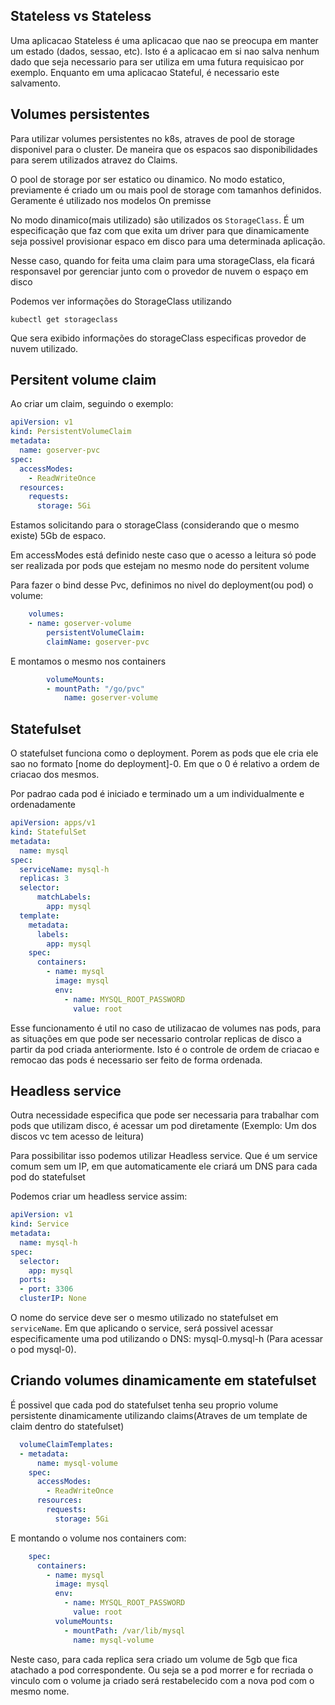 ## Stateless vs Stateless

Uma aplicacao Stateless é uma aplicacao que nao se preocupa em manter um estado (dados, sessao, etc).
Isto é a aplicacao em si nao salva nenhum dado que seja necessario para ser utiliza em uma futura requisicao por exemplo.
Enquanto em uma aplicacao Stateful, é necessario este salvamento.

## Volumes persistentes

Para utilizar volumes persistentes no k8s, atraves de pool de storage disponivel para o cluster. De maneira que os espacos sao disponibilidades para serem utilizados atravez do Claims.

O pool de storage por ser estatico ou dinamico. No modo estatico, previamente é criado um ou mais pool de storage com tamanhos definidos. Geramente é utilizado nos modelos On premisse

No modo dinamico(mais utilizado) são utilizados os `StorageClass`. É um especificação que faz com que exita um driver para que dinamicamente seja possivel provisionar espaco em disco para uma determinada aplicação.

Nesse caso, quando for feita uma claim para uma storageClass, ela ficará responsavel por gerenciar junto com o provedor de nuvem o espaço em disco

Podemos ver informações do StorageClass utilizando
```
kubectl get storageclass
```

Que sera exibido informações do storageClass especificas provedor de nuvem utilizado.



## Persitent volume claim

Ao criar um claim, seguindo o exemplo:


```yml
apiVersion: v1
kind: PersistentVolumeClaim
metadata:
  name: goserver-pvc
spec:
  accessModes:
    - ReadWriteOnce
  resources:
    requests:
      storage: 5Gi
```


Estamos solicitando para o storageClass (considerando que o mesmo existe) 5Gb de espaco.

Em accessModes está definido neste caso que o acesso a leitura só pode ser realizada por pods que estejam no mesmo node do persitent volume


Para fazer o bind desse Pvc, definimos no nivel do deployment(ou pod) o volume:

```yml
    volumes:
    - name: goserver-volume
        persistentVolumeClaim:
        claimName: goserver-pvc
```

E montamos o mesmo nos containers

```yml
        volumeMounts:
        - mountPath: "/go/pvc"
            name: goserver-volume
```

## Statefulset

O statefulset funciona como o deployment.
Porem as pods que ele cria ele sao no formato [nome do deployment]-0. Em que o 0 é relativo a ordem de criacao dos mesmos.

Por padrao cada pod é iniciado e terminado um a um individualmente e ordenadamente

```yml
apiVersion: apps/v1
kind: StatefulSet
metadata:
  name: mysql
spec:
  serviceName: mysql-h
  replicas: 3
  selector: 
      matchLabels:
        app: mysql
  template:
    metadata:
      labels:
        app: mysql 
    spec:
      containers:
        - name: mysql 
          image: mysql 
          env:
            - name: MYSQL_ROOT_PASSWORD
              value: root 
```

Esse funcionamento é util no caso de utilizacao de volumes nas pods, para as situações em que pode ser necessario controlar replicas de disco a partir da pod criada anteriormente. Isto é o controle de ordem de criacao e remocao das pods é necessario ser feito de forma ordenada.

## Headless service

Outra necessidade especifica que pode ser necessaria para trabalhar com pods que utilizam disco, é acessar um pod diretamente (Exemplo: Um dos discos vc tem acesso de leitura)

Para possibilitar isso podemos utilizar Headless service. Que é um service comum sem um IP, em que automaticamente ele criará um DNS para cada pod do statefulset

Podemos criar um headless service assim:

```yml
apiVersion: v1
kind: Service
metadata:
  name: mysql-h
spec:
  selector:
    app: mysql
  ports: 
  - port: 3306
  clusterIP: None

```

O nome do service deve ser o mesmo utilizado no statefulset em `serviceName`. Em que aplicando o service, será possivel acessar especificamente uma pod utilizando o DNS: mysql-0.mysql-h (Para acessar o pod mysql-0).

## Criando volumes dinamicamente em statefulset

É possivel que cada pod do statefulset tenha seu proprio volume persistente dinamicamente utilizando claims(Atraves de um template de claim dentro do statefulset)

```yml
  volumeClaimTemplates:
  - metadata: 
      name: mysql-volume 
    spec: 
      accessModes:
        - ReadWriteOnce
      resources:
        requests: 
          storage: 5Gi 
```

E montando o volume nos containers com:

```yml
    spec:
      containers:
        - name: mysql 
          image: mysql 
          env:
            - name: MYSQL_ROOT_PASSWORD
              value: root 
          volumeMounts:
            - mountPath: /var/lib/mysql
              name: mysql-volume
```

Neste caso, para cada replica sera criado um volume de 5gb que fica atachado a pod correspondente. Ou seja se a pod morrer e for recriada o vinculo com o volume ja criado será restabelecido com a nova pod com o mesmo nome.

